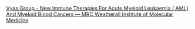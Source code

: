 [Vyas Group - New Immune Therapies For Acute Myeloid Leukaemia ( AML) And Myeloid Blood Cancers — MRC Weatherall Institute of Molecular Medicine](https://qi.tc/qi/118447)